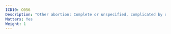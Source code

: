 ```yaml
---
ICD10: O056
Description: "Other abortion: Complete or unspecified, complicated by delayed or excessive haemorrhage"
Matters: Yes
Weight: 1
---
```


